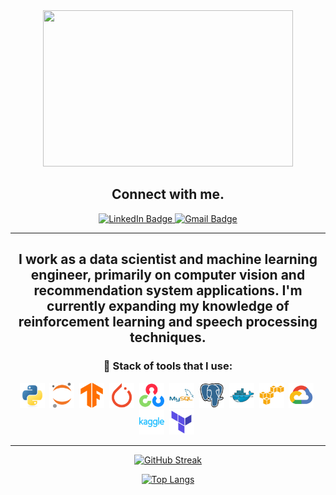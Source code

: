 
<div id="header" align="center">
  <img src="https://camo.githubusercontent.com/2309797487e5e969659a3b545c96151807b04120a9cc2985f632ec94ba00c9f3/68747470733a2f2f6d656469612e67697068792e636f6d2f6d656469612f53576f536b4e36447854737a71494b4571762f67697068792e676966" width="400" height="250"/>
 
 ## Connect with me.
 <div id="badges">
  <a href="https://www.linkedin.com/in/alvin-kimata-556660197/">
    <img src="https://img.shields.io/badge/LinkedIn-blue?&logo=linkedin&logoColor=highcontrast" alt="LinkedIn Badge"/>
  </a>
  <a href="https://mail.google.com/mail/u/0/#inbox/alvinkimata@gmail.com">
    <img src="https://img.shields.io/badge/Gmail-D14836?&logo=gmail&logoColor=white" alt="Gmail Badge"/>
  </a>
  
</div>
  
  
***
  
  ## I work as a data scientist and machine learning engineer, primarily on computer vision and recommendation system applications. I'm currently expanding my knowledge of reinforcement learning and speech processing techniques.
  
### 🔬 Stack of tools that I use:
  

<div>
<img src="https://github.com/devicons/devicon/blob/master/icons/python/python-original.svg" title="Python" alt="Python" width="40" height="40"/>&nbsp;
<img src="https://github.com/devicons/devicon/blob/master/icons/jupyter/jupyter-original.svg" title="Jupyter" alt="Jupyter" width="40" height="40"/>&nbsp;
<img src="https://github.com/devicons/devicon/blob/master/icons/tensorflow/tensorflow-original.svg"  title="Tensorflow" alt="Tensorflow" width="40" height="40"/>&nbsp;
<img src="https://github.com/devicons/devicon/blob/master/icons/pytorch/pytorch-original.svg" title="Pytorch" alt="Pytorch" width="40" height="40"/>&nbsp;
<img src="https://github.com/devicons/devicon/blob/master/icons/opencv/opencv-original.svg" title="OpenCV" alt="OpenCV" width="40" height="40"/>&nbsp;
<img src="https://github.com/devicons/devicon/blob/master/icons/mysql/mysql-original-wordmark.svg" title="MySQL"  alt="MySQL" width="40" height="40"/>&nbsp;
<img src="https://github.com/devicons/devicon/blob/master/icons/postgresql/postgresql-original.svg" title="Postgres" alt="Postgres" width="40" height="40"/>&nbsp;
<img src="https://github.com/devicons/devicon/blob/master/icons/docker/docker-original.svg" title="Docker" alt="Docker" width="40" height="40"/>&nbsp;
<img src="https://github.com/devicons/devicon/blob/master/icons/amazonwebservices/amazonwebservices-original.svg" title="AWS" alt="AWS" width="40" height="40"/>&nbsp;
<img src="https://github.com/devicons/devicon/blob/master/icons/googlecloud/googlecloud-original.svg" title="GCP" alt="GCP" width="40" height="40"/>&nbsp;
<img src="https://github.com/devicons/devicon/blob/master/icons/kaggle/kaggle-original-wordmark.svg" title="Kaggle" alt="Kaggle" width="40" height="40"/>&nbsp;
<img src="https://github.com/devicons/devicon/blob/master/icons/terraform/terraform-original.svg" title="Terraform" alt="Terraform" width="40" height="40"/>&nbsp;
</div>
  
***
[![GitHub Streak](https://github-readme-streak-stats.herokuapp.com?user=AlvinKimata&theme=onedark)](https://git.io/streak-stats)
  
[![Top Langs](https://github-readme-stats.vercel.app/api/top-langs/?username=AlvinKimata&layout=compact)](https://github.com/anuraghazra/github-readme-stats)

